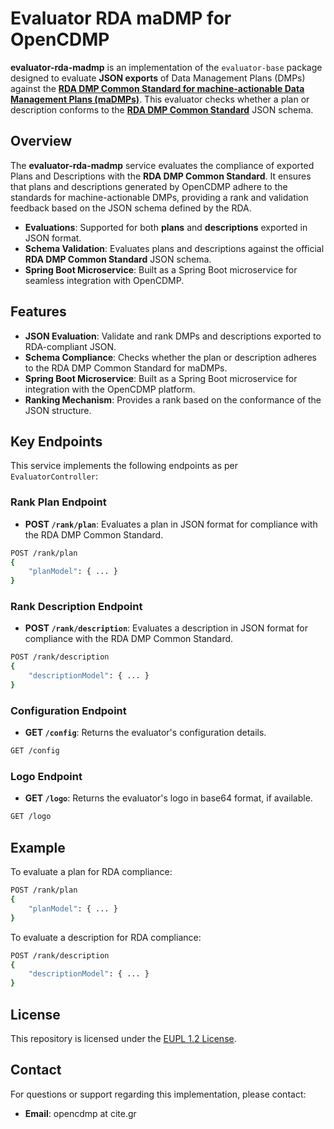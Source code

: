 # Evaluator RDA maDMP for OpenCDMP

**evaluator-rda-madmp** is an implementation of the `evaluator-base` package designed to evaluate **JSON exports** of Data Management Plans (DMPs) against the **[RDA DMP Common Standard for machine-actionable Data Management Plans (maDMPs)](https://github.com/RDA-DMP-Common/RDA-DMP-Common-Standard)**. This evaluator checks whether a plan or description conforms to the **[RDA DMP Common Standard](https://github.com/RDA-DMP-Common/RDA-DMP-Common-Standard)** JSON schema.

## Overview

The **evaluator-rda-madmp** service evaluates the compliance of exported Plans and Descriptions with the **RDA DMP Common Standard**. It ensures that plans and descriptions generated by OpenCDMP adhere to the standards for machine-actionable DMPs, providing a rank and validation feedback based on the JSON schema defined by the RDA.

- **Evaluations**: Supported for both **plans** and **descriptions** exported in JSON format.
- **Schema Validation**: Evaluates plans and descriptions against the official **RDA DMP Common Standard** JSON schema.
- **Spring Boot Microservice**: Built as a Spring Boot microservice for seamless integration with OpenCDMP.

## Features

- **JSON Evaluation**: Validate and rank DMPs and descriptions exported to RDA-compliant JSON.
- **Schema Compliance**: Checks whether the plan or description adheres to the RDA DMP Common Standard for maDMPs.
- **Spring Boot Microservice**: Built as a Spring Boot microservice for integration with the OpenCDMP platform.
- **Ranking Mechanism**: Provides a rank based on the conformance of the JSON structure.

## Key Endpoints

This service implements the following endpoints as per `EvaluatorController`:

### Rank Plan Endpoint

- **POST `/rank/plan`**: Evaluates a plan in JSON format for compliance with the RDA DMP Common Standard.

```bash
POST /rank/plan
{
    "planModel": { ... }
}
```

### Rank Description Endpoint

- **POST `/rank/description`**: Evaluates a description in JSON format for compliance with the RDA DMP Common Standard.

```bash
POST /rank/description
{
    "descriptionModel": { ... }
}
```

### Configuration Endpoint

- **GET `/config`**: Returns the evaluator's configuration details.

```bash
GET /config
```

### Logo Endpoint

- **GET `/logo`**: Returns the evaluator's logo in base64 format, if available.

```bash
GET /logo
```

## Example

To evaluate a plan for RDA compliance:

```bash
POST /rank/plan
{
    "planModel": { ... }
}
```

To evaluate a description for RDA compliance:

```bash
POST /rank/description
{
    "descriptionModel": { ... }
}
```

## License

This repository is licensed under the [EUPL 1.2 License](LICENSE).

## Contact

For questions or support regarding this implementation, please contact:

- **Email**: opencdmp at cite.gr

